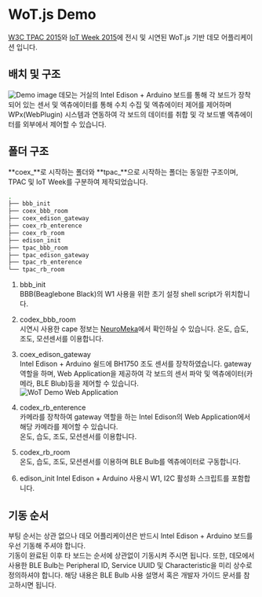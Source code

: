 # WoT.js Demo
[W3C TPAC 2015](http://www.w3.org/2015/10/TPAC/)와 [IoT Week 2015](http://www.iotweek.kr/2015/intro/intro.asp)에 전시 및 시연된 WoT.js 기반 데모 어플리케이션 입니다.  

## 배치 및 구조
![Demo image](https://docs.google.com/uc?id=0B02RRVY3KrmeVHhIcUZIOE9iX3c)
데모는 거실의 Intel Edison + Arduino 보드를 통해 각 보드가 장착되어 있는 센서 및 엑츄에이터를 통해 수치 수집 및 엑츄에이터 제어를 제어하며 WPx(WebPlugin) 시스템과 연동하여 각 보드의 데이터를 취합 및 각 보드별 엑츄에이터를 외부에서 제어할 수 있습니다.

## 폴더 구조
**coex_**로 시작하는 폴더와 **tpac_**으로 시작하는 폴더는 동일한 구조이며, TPAC 및 IoT Week를 구분하여 제작되었습니다.

```bash
.
├── bbb_init
├── coex_bbb_room
├── coex_edison_gateway
├── coex_rb_enterence
├── coex_rb_room
├── edison_init
├── tpac_bbb_room
├── tpac_edison_gateway
├── tpac_rb_enterence
└── tpac_rb_room
```

1. bbb_init  
BBB(Beaglebone Black)의 W1 사용을 위한 초기 설정 shell script가 위치합니다.

2. codex_bbb_room  
시연시 사용한 cape 정보는 [NeuroMeka](http://wiki.neuromeka.net/index.php?title=SensorCape)에서 확인하실 수 있습니다. 온도, 습도, 조도, 모션센서를 이용합니다.

3. coex_edison_gateway  
Intel Edison + Arduino 쉴드에 BH1750 조도 센서를 장착하였습니다. gateway 역할을 하며, Web Application을 제공하여 각 보드의 센서 파악 및 엑츄에이터(카메라, BLE Blub)등을 제어할 수 있습니다.  
![WoT Demo Web Application](https://docs.google.com/uc?id=0B02RRVY3KrmeSlVSR0JuNmxaMW8)

4. codex_rb_enterence  
카메라를 장착하여 gateway 역할을 하는 Intel Edison의 Web Application에서 해당 카메라를 제어할 수 있습니다.  
온도, 습도, 조도, 모션센서를 이용합니다.

5. codex_rb_room  
온도, 습도, 조도, 모션센서를 이용하며 BLE Bulb를 엑츄에이터로 구동합니다.

6. edison_init
Intel Edison + Arduino 사용시 W1, I2C 활성화 스크립트를 포함합니다.

## 기동 순서
부팅 순서는 상관 없으나 데모 어플리케이션은 반드시 Intel Edison + Arduino 보드를 우선 기동해 주셔야 합니다.  
기동이 완료된 이후 타 보드는 순서에 상관없이 기동시켜 주시면 됩니다. 또한, 데모에서 사용한 BLE Bulb는 Peripheral ID, Service UUID 및 Characteristic을 미리 상수로 정의하셔야 합니다. 해당 내용은 BLE Bulb 사용 설명서 혹은 개발자 가이드 문서를 참고하시면 됩니다.

